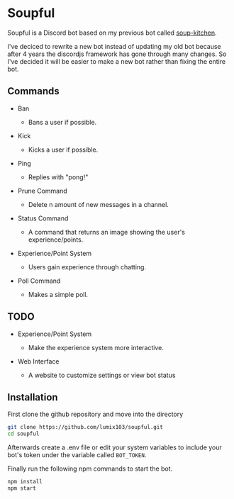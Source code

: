 # Soupful

Soupful is a Discord bot based on my previous bot called [soup-kitchen](https://github.com/lumix103/soup-kitchen).

I've deciced to rewrite a new bot instead of updating my old bot
because after 4 years the discordjs framework has gone through many
changes. So I've decided it will be easier to make a new bot rather than fixing the entire bot.

## Commands

- Ban

  - Bans a user if possible.

- Kick

  - Kicks a user if possible.

- Ping

  - Replies with "pong!"

- Prune Command

  - Delete n amount of new messages in a channel.

- Status Command

  - A command that returns an image showing the user's experience/points.

- Experience/Point System

  - Users gain experience through chatting.

- Poll Command

  - Makes a simple poll.

## TODO

- Experience/Point System

  - Make the experience system more interactive.

- Web Interface

  - A website to customize settings or view bot status

## Installation

First clone the github repository and move into the directory

```bash
git clone https://github.com/lumix103/soupful.git
cd soupful
```

Afterwards create a .env file or edit your system variables to include
your bot's token under the variable called `BOT_TOKEN`.

Finally run the following npm commands to start the bot.

```bash
npm install
npm start
```
